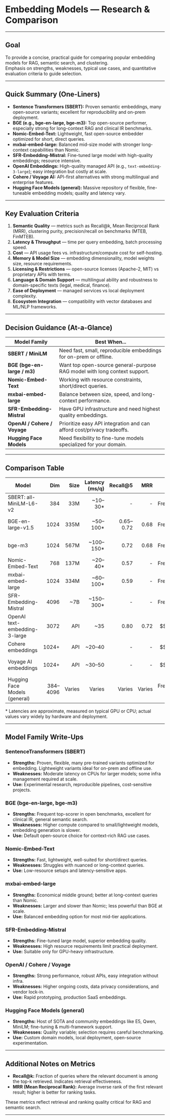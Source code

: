 # Embedding Models — Research & Comparison 

---

## Goal

To provide a concise, practical guide for comparing popular embedding models for RAG, semantic search, and clustering.  
Emphasis on strengths, weaknesses, typical use cases, and quantitative evaluation criteria to guide selection.

---

## Quick Summary (One-Liners)

- **Sentence Transformers (SBERT):** Proven semantic embeddings, many open-source variants; excellent for reproducibility and on-prem deployment.  
- **BGE (e.g., bge-en-large, bge-m3):** Top open-source performer, especially strong for long-context RAG and clinical IR benchmarks.  
- **Nomic-Embed-Text:** Lightweight, fast open-source embedder optimized for short, direct queries.  
- **mxbai-embed-large:** Balanced mid-size model with stronger long-context capabilities than Nomic.  
- **SFR-Embedding-Mistral:** Fine-tuned large model with high-quality embeddings; resource intensive.  
- **OpenAI Embeddings:** High-quality managed API (e.g., `text-embedding-3-large`); easy integration but costly at scale.  
- **Cohere / Voyage AI:** API-first alternatives with strong multilingual and enterprise features.  
- **Hugging Face Models (general):** Massive repository of flexible, fine-tuneable embedding models; quality and latency vary.  

---

## Key Evaluation Criteria

1. **Semantic Quality** — metrics such as Recall@k, Mean Reciprocal Rank (MRR), clustering purity, precision/recall on benchmarks (MTEB, FinMTEB).  
2. **Latency & Throughput** — time per query embedding, batch processing speed.  
3. **Cost** — API usage fees vs. infrastructure/compute cost for self-hosting.  
4. **Memory & Model Size** — embedding dimensionality, model weights size, resource requirements.  
5. **Licensing & Restrictions** — open-source licenses (Apache-2, MIT) vs proprietary APIs with terms.  
6. **Language & Domain Support** — multilingual ability and robustness to domain-specific texts (legal, medical, finance).  
7. **Ease of Deployment** — managed services vs local deployment complexity.  
8. **Ecosystem Integration** — compatibility with vector databases and ML/NLP frameworks.  

---

## Decision Guidance (At-a-Glance)

| Model Family                | Best When... |
|-----------------------------|---------------|
| **SBERT / MiniLM**          | Need fast, small, reproducible embeddings for on-prem or offline. |
| **BGE (bge-en-large / m3)** | Want top open-source general-purpose RAG model with long context support. |
| **Nomic-Embed-Text**        | Working with resource constraints, short/direct queries. |
| **mxbai-embed-large**       | Balance between size, speed, and long-context performance. |
| **SFR-Embedding-Mistral**   | Have GPU infrastructure and need highest quality embeddings. |
| **OpenAI / Cohere / Voyage**| Prioritize easy API integration and can afford cost/privacy tradeoffs. |
| **Hugging Face Models**     | Need flexibility to fine-tune models specialized for your domain. |

---

## Comparison Table

| Model                        | Dim  | Size  | Latency (ms/q) | Recall@5 |   MRR | Cost       | License  | Notes |
|-------------------------------|-----:|------:|---------------:|---------:|------:|-----------:|---------:|-------|
| SBERT: all-MiniLM-L6-v2       |  384 |  33M  |   ~10–30*      |       -  |    -  | Free/self  | MIT      | Fast, compact baseline |
| BGE-en-large-v1.5             | 1024 | 335M  |   ~50–100*     | 0.65–0.72| 0.68  | Free/self  | Apache-2 | Strong general IR, top open source model |
| bge-m3                        | 1024 | 567M  |  ~100–150*     |   0.72   | 0.68  | Free/self  | Apache-2 | Excels on long/contextual queries |
| Nomic-Embed-Text              |  768 | 137M  |   ~20–40*      |   0.57   |   -   | Free/self  | Apache-2 | Lightweight; great for short queries |
| mxbai-embed-large             | 1024 | 334M  |   ~60–100*     |   0.59   |   -   | Free/self  | Apache-2 | Balanced model for context-rich queries |
| SFR-Embedding-Mistral         | 4096 |  ~7B  |  ~150–300*     |     -    |   -   | Free/self  | Apache-2 | Fine-tuned, very resource-heavy |
| OpenAI text-embedding-3-large | 3072 |  API  |       ~35      |   0.80   | 0.72  | $$ / API   | API-only | High-quality, easy to integrate |
| Cohere embeddings             | 1024+|  API  |   ~20–40       |     -    |   -   | $$ / API   | API-only | Multilingual; enterprise-grade |
| Voyage AI embeddings          | 1024+|  API  |   ~30–50       |     -    |   -   | $$ / API   | API-only | Optimized for RAG, code/legal/finance |
| Hugging Face Models (general) |384–4096|Varies|    Varies      |  Varies  | Varies| Free/self / API | Mixed  | Encompasses MiniLM, E5, Qwen, others |

\* Latencies are approximate, measured on typical GPU or CPU; actual values vary widely by hardware and deployment.

---

## Model Family Write-Ups

### SentenceTransformers (SBERT)
- **Strengths:** Proven, flexible, many pre-trained variants optimized for embedding. Lightweight variants ideal for on-prem and offline use.  
- **Weaknesses:** Moderate latency on CPUs for larger models; some infra management required at scale.  
- **Use:** Experimental research, reproducible pipelines, cost-sensitive projects.  

### BGE (bge-en-large, bge-m3)
- **Strengths:** Frequent top-scorer in open benchmarks, excellent for clinical IR, general semantic search.  
- **Weaknesses:** Higher compute compared to small/lightweight models, embedding generation is slower.  
- **Use:** Default open-source choice for context-rich RAG use cases.  

### Nomic-Embed-Text
- **Strengths:** Fast, lightweight, well-suited for short/direct queries.  
- **Weaknesses:** Struggles with nuanced or long-context queries.  
- **Use:** Low-resource setups and latency-sensitive apps.  

### mxbai-embed-large
- **Strengths:** Economical middle ground; better at long-context queries than Nomic.  
- **Weaknesses:** Larger and slower than Nomic; less powerful than BGE at scale.  
- **Use:** Balanced embedding option for most mid-tier applications.  

### SFR-Embedding-Mistral
- **Strengths:** Fine-tuned large model, superior embedding quality.  
- **Weaknesses:** High resource requirements limit practical deployment.  
- **Use:** Suitable only for GPU-heavy infrastructure.  

### OpenAI / Cohere / Voyage
- **Strengths:** Strong performance, robust APIs, easy integration without infra.  
- **Weaknesses:** Higher ongoing costs, data privacy considerations, and vendor lock-in.  
- **Use:** Rapid prototyping, production SaaS embeddings.  

### Hugging Face Models (general)
- **Strengths:** Host of SOTA and community embeddings like E5, Qwen, MiniLM; fine-tuning & multi-framework support.  
- **Weaknesses:** Quality variable; selection requires careful benchmarking.  
- **Use:** Custom domain models, local deployment, open-source experimentation.  

---

## Additional Notes on Metrics

- **Recall@k:** Fraction of queries where the relevant document is among the top-k retrieved. Indicates retrieval effectiveness.  
- **MRR (Mean Reciprocal Rank):** Average inverse rank of the first relevant result; higher is better for ranking tasks.  

These metrics reflect retrieval and ranking quality critical for RAG and semantic search.


---




